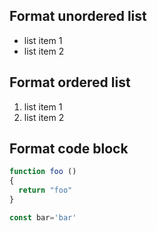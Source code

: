 ## Format unordered list

- list item 1
- list item 2

## Format ordered list

1. list item 1
2. list item 2

## Format code block

```javascript
function foo ()
{
  return "foo"
}

const bar='bar'
```
